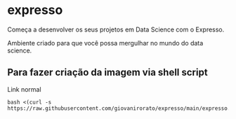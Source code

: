 # expresso

Começa a desenvolver os seus projetos em Data Science com o Expresso.

Ambiente criado para que você possa mergulhar no mundo do data science.

## Para fazer criação da imagem via shell script

<!--
Link curto

    bash <(curl -s https://url.gratis/aL32E)
-->

Link normal

    bash <(curl -s https://raw.githubusercontent.com/giovanirorato/expresso/main/expresso.sh)
